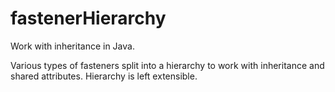 # fastenerHierarchy
Work with inheritance in Java.

Various types of fasteners split into a hierarchy to work with inheritance and shared attributes.
Hierarchy is left extensible.
